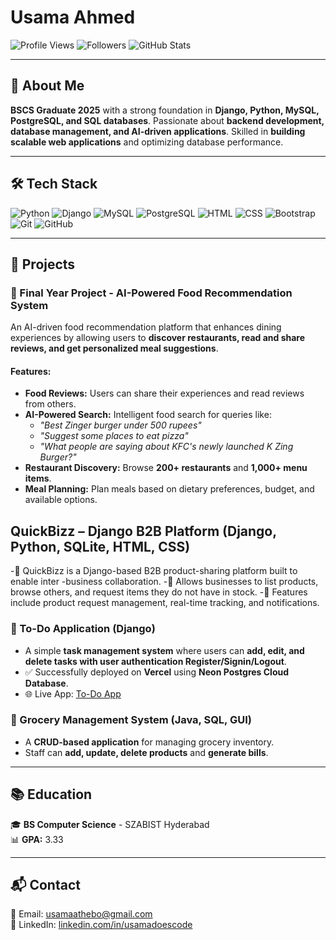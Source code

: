 # Usama Ahmed

![Profile Views](https://komarev.com/ghpvc/?username=usamadoescode&label=Profile%20views&color=0e75b6&style=flat)
![Followers](https://img.shields.io/github/followers/usamadoescode?label=Follow&style=social)
![GitHub Stats](https://github-readme-stats.vercel.app/api?username=usamadoescode&show_icons=true&theme=radical)

---

## 🚀 About Me
**BSCS Graduate 2025** with a strong foundation in **Django, Python, MySQL, PostgreSQL, and SQL databases**. Passionate about **backend development, database management, and AI-driven applications**. Skilled in **building scalable web applications** and optimizing database performance.

---

## 🛠️ Tech Stack

![Python](https://img.shields.io/badge/-Python-3776AB?logo=python&logoColor=white&style=flat)
![Django](https://img.shields.io/badge/-Django-092E20?logo=django&logoColor=white&style=flat)
![MySQL](https://img.shields.io/badge/-MySQL-4479A1?logo=mysql&logoColor=white&style=flat)
![PostgreSQL](https://img.shields.io/badge/-PostgreSQL-336791?logo=postgresql&logoColor=white&style=flat)
![HTML](https://img.shields.io/badge/-HTML5-E34F26?logo=html5&logoColor=white&style=flat)
![CSS](https://img.shields.io/badge/-CSS3-1572B6?logo=css3&logoColor=white&style=flat)
![Bootstrap](https://img.shields.io/badge/-Bootstrap-7952B3?logo=bootstrap&logoColor=white&style=flat)
![Git](https://img.shields.io/badge/-Git-F05032?logo=git&logoColor=white&style=flat)
![GitHub](https://img.shields.io/badge/-GitHub-181717?logo=github&logoColor=white&style=flat)

---

## 📂 Projects

### 🔹 Final Year Project - AI-Powered Food Recommendation System
An AI-driven food recommendation platform that enhances dining experiences by allowing users to **discover restaurants, read and share reviews, and get personalized meal suggestions**.

#### Features:
- **Food Reviews:** Users can share their experiences and read reviews from others.
- **AI-Powered Search:** Intelligent food search for queries like:
  - *"Best Zinger burger under 500 rupees"*
  - *"Suggest some places to eat pizza"*
  - *"What people are saying about KFC's newly launched K Zing Burger?"*
- **Restaurant Discovery:** Browse **200+ restaurants** and **1,000+ menu items**.
- **Meal Planning:** Plan meals based on dietary preferences, budget, and available options.


## QuickBizz – Django B2B Platform (Django, Python, SQLite, HTML, CSS) 
 
- QuickBizz is a Django-based B2B product-sharing platform built to enable inter
-business collaboration. 
- Allows businesses to list products, browse others, and request items they do not have in 
stock. 
- Features include product request management, real-time tracking, and notifications. 


### 🔹 To-Do Application (Django)
- A simple **task management system** where users can **add, edit, and delete tasks with user authentication Register/Signin/Logout**.
- ✅ Successfully deployed on **Vercel** using **Neon Postgres Cloud Database**.  
- 🌐 Live App: [To-Do App](https://whatdoing-usamadoescodes-projects.vercel.app/)

### 🔹 Grocery Management System (Java, SQL, GUI)
- A **CRUD-based application** for managing grocery inventory.
- Staff can **add, update, delete products** and **generate bills**.

---

## 📚 Education
🎓 **BS Computer Science** - SZABIST Hyderabad  
📊 **GPA:** 3.33  

---

## 📬 Contact
📧 Email: [usamaathebo@gmail.com](mailto:usamaathebo@gmail.com)  
🔗 LinkedIn: [linkedin.com/in/usamadoescode](https://linkedin.com/in/usamadoescode)
